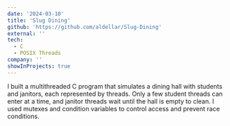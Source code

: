 ```yaml
---
date: '2024-03-10'
title: 'Slug Dining'
github: 'https://github.com/aldellar/Slug-Dining'
external: ''
tech:
  - C
  - POSIX Threads
company: ''
showInProjects: true
---
```


I built a multithreaded C program that simulates a dining hall with students and janitors, each represented by threads. Only a few student threads can enter at a time, and janitor threads wait until the hall is empty to clean. I used mutexes and condition variables to control access and prevent race conditions.
